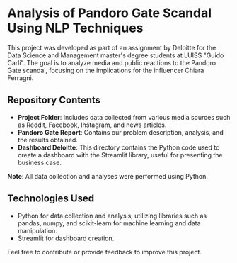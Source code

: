 # Analysis of Pandoro Gate Scandal Using NLP Techniques

This project was developed as part of an assignment by Deloitte for the Data Science and Management master's degree students at LUISS "Guido Carli". The goal is to analyze media and public reactions to the Pandoro Gate scandal, focusing on the implications for the influencer Chiara Ferragni.

## Repository Contents
- **Project Folder**: Includes data collected from various media sources such as Reddit, Facebook, Instagram, and news articles.
- **Pandoro Gate Report**: Contains our problem description, analysis, and the results obtained.
- **Dashboard Deloitte**: This directory contains the Python code used to create a dashboard with the Streamlit library, useful for presenting the business case.

**Note**: All data collection and analyses were performed using Python.

## Technologies Used
- Python for data collection and analysis, utilizing libraries such as pandas, numpy, and scikit-learn for machine learning and data manipulation.
- Streamlit for dashboard creation.

Feel free to contribute or provide feedback to improve this project.
